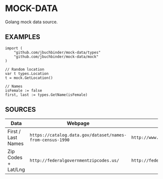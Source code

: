 # MOCK-DATA

Golang mock data source.

## EXAMPLES

```
import (
	"github.com/jbuchbinder/mock-data/types"
	"github.com/jbuchbinder/mock-data/mock"
)

// Random location
var t types.Location
t = mock.GetLocation()

// Names
isFemale := false
first, last := types.GetName(isFemale)
```

## SOURCES

| Data | Webpage | Link |
| --- | --- | --- |
| First / Last Names | `https://catalog.data.gov/dataset/names-from-census-1990` | `http://www.census.gov/topics/population/genealogy/data/1990_census/1990_census_namefiles.html` |
| Zip Codes + Lat/Lng | `http://federalgovernmentzipcodes.us/` | `http://federalgovernmentzipcodes.us/free-zipcode-database-Primary.csv` |

